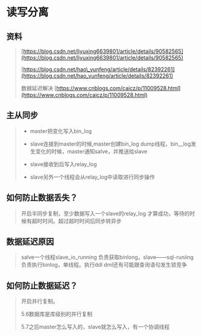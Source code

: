 # 读写分离

## 资料

> [https://blog.csdn.net/liyuxing6639801/article/details/90582565](https://blog.csdn.net/liyuxing6639801/article/details/90582565)
>
> [https://blog.csdn.net/hao\_yunfeng/article/details/82392261](https://blog.csdn.net/hao_yunfeng/article/details/82392261)
>
> 数据延迟解决 [https://www.cnblogs.com/caicz/p/11009528.html](https://www.cnblogs.com/caicz/p/11009528.html)

## 主从同步

> * master把变化写入bin\_log
>
> * slave连接到master的时候,master创建bin_log dump线程，bin_\_log发生变化的时候，master通知salve，并推送给slave
>
> * slave接收到后写入relay\_log
>
> * slave另外一个线程会从relay\_log中读取进行同步操作

## 如何防止数据丢失？

> 开启半同步复制，至少数据写入一个slave的relay\_log 才算成功，等待的时候有超时时间。超过超时时间后同步转异步

## 数据延迟原因

> salve一个线程slave\_io\_running 负责获取binlong，slave——sql-runiing负责执行binlog，单线程。执行ddl  dml还有可能跟查询语句发生锁竞争

## 如何防止数据延迟？

> 开启并行复制。
>
> 5.6数据库是库级别的并行复制
>
> 5.7之后master怎么写入的，slave就怎么写入，有一个协调线程



